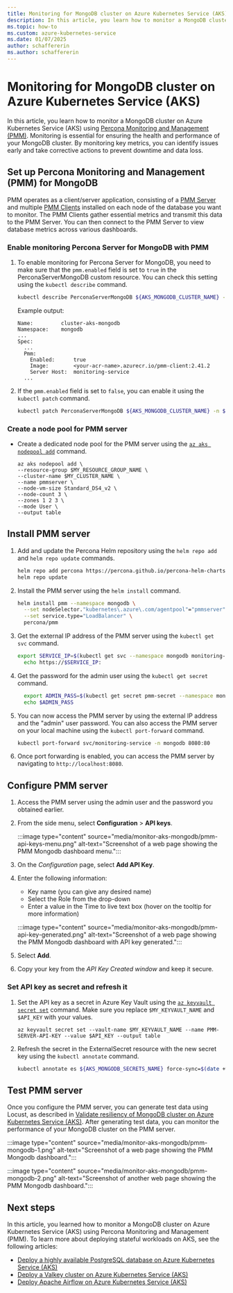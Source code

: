 ```yaml
---
title: Monitoring for MongoDB cluster on Azure Kubernetes Service (AKS)
description: In this article, you learn how to monitor a MongoDB cluster on Azure Kubernetes Service (AKS).
ms.topic: how-to
ms.custom: azure-kubernetes-service
ms.date: 01/07/2025
author: schaffererin
ms.author: schaffererin
---
```


# Monitoring for MongoDB cluster on Azure Kubernetes Service (AKS)

In this article, you learn how to monitor a MongoDB cluster on Azure Kubernetes Service (AKS) using [Percona Monitoring and Management (PMM)][PMM]. Monitoring is essential for ensuring the health and performance of your MongoDB cluster. By monitoring key metrics, you can identify issues early and take corrective actions to prevent downtime and data loss.

## Set up Percona Monitoring and Management (PMM) for MongoDB

PMM operates as a client/server application, consisting of a [PMM Server][PMM-Server] and multiple [PMM Clients][PMM-Client] installed on each node of the database you want to monitor. The PMM Clients gather essential metrics and transmit this data to the PMM Server. You can then connect to the PMM Server to view database metrics across various dashboards.

### Enable monitoring Percona Server for MongoDB with PMM

1. To enable monitoring for Percona Server for MongoDB, you need to make sure that the `pmm.enabled` field is set to `true` in the PerconaServerMongoDB custom resource. You can check this setting using the `kubectl describe` command.

    ```bash
    kubectl describe PerconaServerMongoDB ${AKS_MONGODB_CLUSTER_NAME} -n ${AKS_MONGODB_NAMESPACE}
    ```

    Example output:

    ```output
    Name:         cluster-aks-mongodb
    Namespace:    mongodb
    ...
    Spec:
      ...
      Pmm:
        Enabled:      true
        Image:        <your-acr-name>.azurecr.io/pmm-client:2.41.2
        Server Host:  monitoring-service
      ...
    ```

2. If the `pmm.enabled` field is set to `false`, you can enable it using the `kubectl patch` command.

    ```bash
    kubectl patch PerconaServerMongoDB ${AKS_MONGODB_CLUSTER_NAME} -n ${AKS_MONGODB_NAMESPACE} --type='merge' -p '{"spec":{"pmm":{"enabled":true}}}'
    ```

### Create a node pool for PMM server

* Create a dedicated node pool for the PMM server using the [`az aks nodepool add`](/cli/azure/aks/nodepool#az-aks-nodepool-add) command.

    ```azurecli-interactive
    az aks nodepool add \
    --resource-group $MY_RESOURCE_GROUP_NAME \
    --cluster-name $MY_CLUSTER_NAME \
    --name pmmserver \
    --node-vm-size Standard_DS4_v2 \
    --node-count 3 \
    --zones 1 2 3 \
    --mode User \
    --output table
    ```

## Install PMM server

1. Add and update the Percona Helm repository using the `helm repo add` and `helm repo update` commands.

    ```bash
    helm repo add percona https://percona.github.io/percona-helm-charts/
    helm repo update
    ```

2. Install the PMM server using the `helm install` command.

    ```bash
    helm install pmm --namespace mongodb \
      --set nodeSelector."kubernetes\.azure\.com/agentpool"="pmmserver" \
      --set service.type="LoadBalancer" \
      percona/pmm
    ```

3. Get the external IP address of the PMM server using the `kubectl get svc` command.

    ```bash
    export SERVICE_IP=$(kubectl get svc --namespace mongodb monitoring-service -o jsonpath="{.status.loadBalancer.ingress[0].ip}")
      echo https://$SERVICE_IP:
    ```

4. Get the password for the admin user using the `kubectl get secret` command.

    ```bash
      export ADMIN_PASS=$(kubectl get secret pmm-secret --namespace mongodb -o jsonpath='{.data.PMM_ADMIN_PASSWORD}' | base64 --decode)
      echo $ADMIN_PASS
    ```

5. You can now access the PMM server by using the external IP address and the "admin" user password. You can also access the PMM server on your local machine using the `kubectl port-forward` command.

    ```bash
    kubectl port-forward svc/monitoring-service -n mongodb 8080:80
    ```

6. Once port forwarding is enabled, you can access the PMM server by navigating to `http://localhost:8080`.

## Configure PMM server

1. Access the PMM server using the admin user and the password you obtained earlier.
2. From the side menu, select **Configuration** > **API keys**.

   :::image type="content" source="media/monitor-aks-mongodb/pmm-api-keys-menu.png" alt-text="Screenshot of a web page showing the PMM Mongodb dashboard menu.":::

3. On the *Configuration* page, select **Add API Key**.
4. Enter the following information:

    * Key name (you can give any desired name)
    * Select the Role from the drop-down
    * Enter a value in the Time to live text box (hover on the tooltip for more information)

   :::image type="content" source="media/monitor-aks-mongodb/pmm-api-key-generated.png" alt-text="Screenshot of a web page showing the PMM Mongodb dashboard with API key generated.":::

5. Select **Add**.
6. Copy your key from the *API Key Created window* and keep it secure.

### Set API key as secret and refresh it

1. Set the API key as a secret in Azure Key Vault using the [`az keyvault secret set`](/cli/azure/keyvault/secret#az-keyvault-secret-set) command. Make sure you replace `$MY_KEYVAULT_NAME` and `$API_KEY` with your values.

    ```azurecli-interactive
    az keyvault secret set --vault-name $MY_KEYVAULT_NAME --name PMM-SERVER-API-KEY --value $API_KEY --output table
    ```

2. Refresh the secret in the ExternalSecret resource with the new secret key using the `kubectl annotate` command.

    ```bash
    kubectl annotate es ${AKS_MONGODB_SECRETS_NAME} force-sync=$(date +%s) --overwrite -n ${AKS_MONGODB_NAMESPACE}
    ```

## Test PMM server

Once you configure the PMM server, you can generate test data using Locust, as described in [Validate resiliency of MongoDB cluster on Azure Kubernetes Service (AKS)][resiliency-mongodb]. After generating test data, you can monitor the performance of your MongoDB cluster on the PMM server.

:::image type="content" source="media/monitor-aks-mongodb/pmm-mongodb-1.png" alt-text="Screenshot of a web page showing the PMM Mongodb dashboard.":::

:::image type="content" source="media/monitor-aks-mongodb/pmm-mongodb-2.png" alt-text="Screenshot of another web page showing the PMM Mongodb dashboard.":::

## Next steps

In this article, you learned how to monitor a MongoDB cluster on Azure Kubernetes Service (AKS) using Percona Monitoring and Management (PMM). To learn more about deploying stateful workloads on AKS, see the following articles:

* [Deploy a highly available PostgreSQL database on Azure Kubernetes Service (AKS)](./postgresql-ha-overview.md)
* [Deploy a Valkey cluster on Azure Kubernetes Service (AKS)](./valkey-overview.md)
* [Deploy Apache Airflow on Azure Kubernetes Service (AKS)](./airflow-overview.md)

<!-- LINKS - external -->
[PMM]: https://docs.percona.com/percona-operator-for-mongodb/monitoring.html
[PMM-Server]: https://docs.percona.com/percona-monitoring-and-management/details/architecture.html#pmm-server
[PMM-Client]: https://docs.percona.com/percona-monitoring-and-management/details/architecture.html#pmm-client
[resiliency-mongodb]: ./resiliency-mongodb-cluster.md
